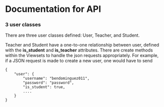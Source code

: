 # Documentation for API 
### 3 user classes
There are three user classes defined: User, Teacher, and Student.

Teacher and Student have a one-to-one relationship between user, defined with the **is_student** and **is_teacher** attributes. There are create methods within the Viewsets to handle the json requests appropriately. For example, if a JSON request is made to create a new user, one would have to send 

    {
        "user": {
            "username": "bendominguez011",
            "password": "password",
            "is_student": true,
            ....
        }
    }

